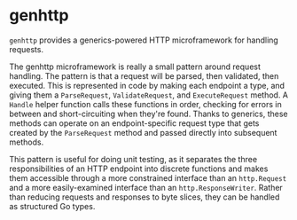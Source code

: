 # genhttp

`genhttp` provides a generics-powered HTTP microframework for handling requests.

The genhttp microframework is really a small pattern around request handling.
The pattern is that a request will be parsed, then validated, then executed.
This is represented in code by making each endpoint a type, and giving them a
`ParseRequest`, `ValidateRequest`, and `ExecuteRequest` method. A `Handle`
helper function calls these functions in order, checking for errors in between
and short-circuiting when they're found. Thanks to generics, these methods can
operate on an endpoint-specific request type that gets created by the
`ParseRequest` method and passed directly into subsequent methods.

This pattern is useful for doing unit testing, as it separates the three
responsibilities of an HTTP endpoint into discrete functions and makes them
accessible through a more constrained interface than an `http.Request` and a
more easily-examined interface than an `http.ResponseWriter`. Rather than
reducing requests and responses to byte slices, they can be handled as
structured Go types.
